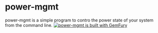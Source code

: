 # power-mgmt
power-mgmt is a simple program to contro the power state of your system from the command line.
<a href="https://fury.co/f/partner">
  <img src="//badge.fury.io/fp/gemfury.svg" alt="power-mgmt is built with GemFury">
</a>
